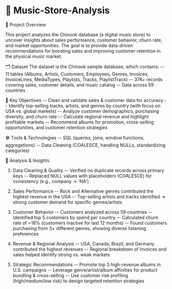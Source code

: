 # 🎵 Music-Store-Analysis

📌 Project Overview

This project analyzes the Chinook database (a digital music store) to uncover insights about sales performance, customer behavior, churn rate, and market opportunities.
The goal is to provide data-driven recommendations for boosting sales and improving customer retention in the physical music market.

🗂 Dataset
The dataset is the Chinook sample database, which contains:
-- 11 tables (Albums, Artists, Customers, Employees, Genres, Invoices, InvoiceLines, MediaTypes, Playlists, Tracks, PlaylistTrack)
-- 37K+ records covering sales, customer details, and music catalog
-- Data across 59 countries

🎯 Key Objectives
-- Clean and validate sales & customer data for accuracy
-- Identify top-selling tracks, artists, and genres by country (with focus on USA vs. global markets)
-- Analyze customer demographics, purchasing diversity, and churn rate
-- Calculate regional revenue and highlight profitable markets
-- Recommend albums for promotion, cross-selling opportunities, and customer retention strategies

🛠 Tools & Technologies
-- SQL (queries, joins, window functions, aggregations)
-- Data Cleaning (COALESCE, handling NULLs, standardizing categories)

🔑 Analysis & Insights
1. Data Cleaning & Quality
-- Verified no duplicate records across primary keys
-- Replaced NULL values with placeholders (COALESCE) for consistency (e.g., company → 'NA')

2. Sales Performance
-- Rock and Alternative genres contributed the highest revenue in the USA
-- Top-selling artists and tracks identified → strong customer demand for specific genres/artists

3. Customer Behavior
-- Customers analyzed across 59 countries
-- Identified top 5 customers by spend per country
-- Calculated churn rate of ~18% (customers inactive for last 12 months)
-- Found customers purchasing from 3+ different genres, showing diverse listening preferences

4. Revenue & Regional Analysis
-- USA, Canada, Brazil, and Germany contributed the highest revenues
-- Regional breakdown of invoices and sales helped identify strong vs. weak markets

5. Strategic Recommendations
-- Promote top 3 high-revenue albums in U.S. campaigns
-- Leverage genre/artist/album affinities for product bundling & cross-selling
-- Use customer risk profiling (high/medium/low risk) to design targeted retention strategies


